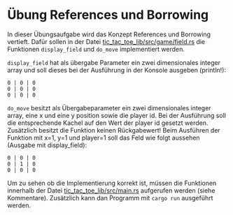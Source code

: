 # Übung References und Borrowing

In dieser Übungsaufgabe wird das Konzept References und Borrowing vertieft. Dafür sollen in der Datei [tic_tac_toe_lib/src/game/field.rs](tic_tac_toe_lib/src/game/field.rs) die Funktionen `display_field` und `do_move` implementiert werden.

`display_field` hat als übergabe Parameter ein zwei dimensionales integer array und soll dieses bei der Ausführung in der Konsole ausgeben (println!):

``` console
0 | 0 | 0
0 | 0 | 0
0 | 0 | 0
```

`do_move` besitzt als Übergabeparameter ein zwei dimensionales integer array, eine x und eine y position sowie die player id. Bei der Ausführung soll die entsprechende Kachel auf den Wert der player id gesetzt werden. Zusätzlich besitzt die Funktion keinen Rückgabewert!
Beim Ausführen der Funktion mit x=1, y=1 und player=1 soll das Feld wie folgt aussehen (Ausgabe mit display_field):

``` console
0 | 0 | 0
0 | 1 | 0
0 | 0 | 0
```

Um zu sehen ob die Implementierung korrekt ist, müssen die Funktionen innerhalb der Datei [tic_tac_toe_lib/src/main.rs](tic_tac_toe_lib/src/main.rs) aufgerufen werden (siehe Kommentare). Zusätzlich kann dan Programm mit `cargo run` ausgeführt werden.